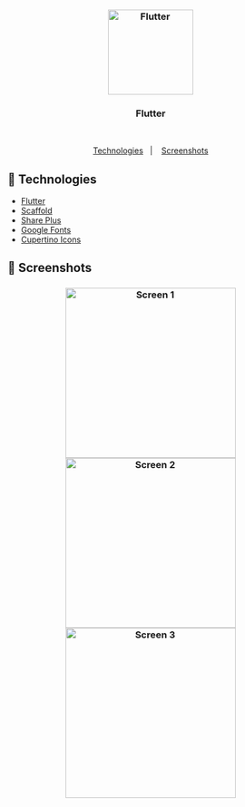 <h3 align="center">
  <img src="https://user-images.githubusercontent.com/58083563/115961306-41510d00-a4ec-11eb-8106-7cf4425d5a32.png" alt="Flutter" width="150" />
</h3>
<h3 align="center">Flutter</h3>
<br>
<p align="center">
  <a href="#rocket-Technologies">Technologies</a>&nbsp;&nbsp;&nbsp;|&nbsp;&nbsp;&nbsp;
  <a href="#iphone-Screenshots">Screenshots</a>
</p>

## :rocket: Technologies

- [Flutter](https://flutter.dev/)
- [Scaffold](https://api.flutter.dev/flutter/material/Scaffold-class.html)
- [Share Plus](https://pub.dev/packages/share_plus)
- [Google Fonts](https://pub.dev/packages/google_fonts)
- [Cupertino Icons](https://pub.dev/packages/cupertino_icons)

## :iphone: Screenshots

<h3 align="center">
<img src="https://user-images.githubusercontent.com/58083563/115961778-431bd000-a4ee-11eb-8626-77e8892d18dc.png" alt="Screen 1" width="300" /> <img src="https://user-images.githubusercontent.com/58083563/115961802-62b2f880-a4ee-11eb-8380-e69c01dbf054.png" alt="Screen 2" width="300" /> <img src="https://user-images.githubusercontent.com/58083563/115961811-6e062400-a4ee-11eb-909c-704907d7d32e.png" alt="Screen 3" width="300" /></h3>
